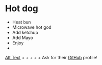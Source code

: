 # Hot dog

 - Heat bun
 - Microwave hot god
 - Add ketchup
 - Add Mayo
 - Enjoy
 - 
[Alt Text](http://www.nbc.com/sites/nbcunbc/files/files/NBC-The-A-Team-Keyart.jpg)
 +
  +
 +
  +
  +
 Ask for their [GitHub](www.google.com) profile!
